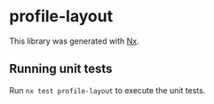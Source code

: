 # profile-layout

This library was generated with [Nx](https://nx.dev).

## Running unit tests

Run `nx test profile-layout` to execute the unit tests.
